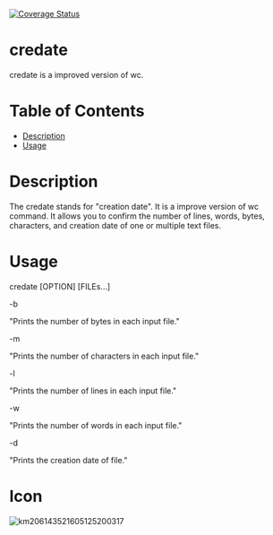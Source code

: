 [![Coverage Status](https://coveralls.io/repos/github/t4kuya/credate/badge.svg?branch=main)](https://coveralls.io/github/t4kuya/credate?branch=main)

# credate
credate is a improved version of wc.

# Table of Contents
- [Description](#Description)
- [Usage](#Usage)

# Description
The credate stands for "creation date". It is a improve version of wc command. It allows you to confirm the number of lines, words, bytes, characters, and creation date of one or multiple text files.
# Usage
credate [OPTION] [FILEs...]

-b

"Prints the number of bytes in each input file."

-m

"Prints the number of characters in each input file."

-l

"Prints the number of lines in each input file."

-w

"Prints the number of words in each input file."

-d

"Prints the creation date of file."

# Icon
![km206143521605125200317](https://user-images.githubusercontent.com/84721993/119422504-392efc00-bd3c-11eb-8752-0f3b7403f648.png)
